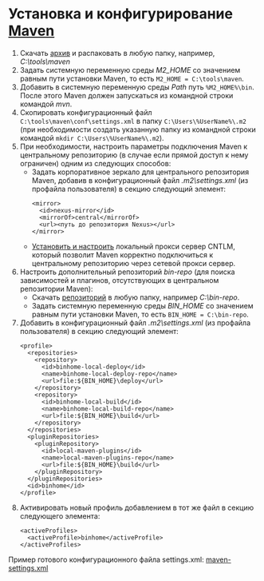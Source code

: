 # Установка и конфигурирование [Maven](http://maven.apache.org/)
1. Скачать [архив](https://maven.apache.org/download.cgi) и распаковать в любую папку, например, *C:\tools\maven*
2. Задать системную переменную среды *M2_HOME* со значением равным пути установки Maven, то есть `M2_HOME = C:\tools\maven`.
3. Добавить в системную переменную среды *Path* путь `%M2_HOME%\bin`. После этого Maven должен запускаться из командной строки командой *mvn*.
4. Скопировать конфигурационный файл `C:\tools\maven\conf\settings.xml` в папку `C:\Users\%UserName%\.m2` (при необходимости создать указанную папку из командной строки командой `mkdir C:\Users\%UserName%\.m2`).
5. При необходимости, настроить параметры подключения Maven к центральному репозиторию (в случае если прямой доступ к нему ограничен) одним из следующих способов:
    -	Задать корпоративное зеркало для центрального репозитория Maven, добавив в конфигурационный файл *.m2\settings.xml* (из профайла пользователя) в секцию *<mirrors>* следующий элемент:
        ```
        <mirror>
          <id>nexus-mirror</id>
          <mirrorOf>central</mirrorOf>
          <url><путь до репозитория Nexus></url>
        </mirror>
        ```
    - [Установить и настроить](https://github.com/Jepria/doc/blob/master/cntlm-settings-for-npm-yarn-maven.md) локальный прокси сервер CNTLM, который позволит Maven корректно подключиться к центральному репозиторию через сетевой прокси сервер.
6. Настроить дополнительный репозиторий *bin-repo* (для поиска зависимостей и плагинов, отсутствующих в центральном репозитории Maven):
    - Скачать [репозиторий](https://github.com/Jepria/bin-repo) в любую папку, например *C:\bin-repo*.
    - Задать системную переменную среды *BIN_HOME* со значением равным пути установки Maven, то есть `BIN_HOME = C:\bin-repo`.
7. Добавить в конфигурационный файл *.m2\settings.xml* (из профайла пользователя) в секцию *<profiles>* следующий элемент:
    ```
    <profile>
      <repositories>
        <repository>
          <id>binhome-local-deploy</id>
          <name>binhome-local-deploy-repo</name>
          <url>file:${BIN_HOME}\deploy</url>
        </repository>
        <repository>
          <id>binhome-local-build</id>
          <name>binhome-local-build-repo</name>
          <url>file:${BIN_HOME}\build</url>
        </repository>
      </repositories>
      <pluginRepositories>
        <pluginRepository>
          <id>local-maven-plugins</id>
          <name>local-maven-plugins-repo</name>
          <url>file:${BIN_HOME}\build</url>
        </pluginRepository>
      </pluginRepositories>
      <id>binhome</id>
    </profile>
    ```
8. Активировать новый профиль добавлением в тот же файл в секцию *<settings>* следующего элемента:
    ```
    <activeProfiles>
      <activeProfile>binhome</activeProfile>
    </activeProfiles>
    ```
Пример готового конфигурационного файла settings.xml: [maven-settings.xml]()

